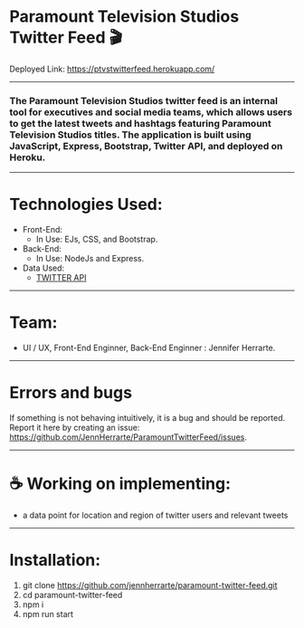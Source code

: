 # Paramount Television Studios Twitter Feed 🎬

Deployed Link: https://ptvstwitterfeed.herokuapp.com/
***
### The Paramount Television Studios twitter feed is an internal tool for executives and social media teams, which allows users to get the latest tweets and hashtags featuring Paramount Television Studios titles. The application is built using JavaScript, Express, Bootstrap, Twitter API, and deployed on Heroku. 
***
# Technologies Used:
-  Front-End:
    -  In Use: EJs, CSS, and Bootstrap.
-  Back-End:
    -  In Use: NodeJs and Express.
 - Data Used:
    -  [TWITTER API](https://developer.twitter.com/en/docs) 
***
# Team:
-  UI / UX, Front-End Enginner, Back-End Enginner : Jennifer Herrarte.

***
# Errors and bugs
If something is not behaving intuitively, it is a bug and should be reported. Report it here by creating an issue: https://github.com/JennHerrarte/ParamountTwitterFeed/issues.

***
# ☕ Working on implementing: 
- a data point for location and region of twitter users and relevant tweets 

***
# Installation: 
1. git clone https://github.com/jennherrarte/paramount-twitter-feed.git
2. cd paramount-twitter-feed
3. npm i 
4. npm run start
